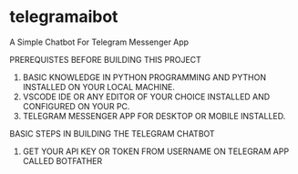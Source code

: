 # telegramaibot
A Simple Chatbot For Telegram Messenger App

PREREQUISTES BEFORE BUILDING THIS PROJECT

1. BASIC KNOWLEDGE IN PYTHON PROGRAMMING AND PYTHON INSTALLED ON YOUR LOCAL MACHINE.
2.  VSCODE IDE OR ANY EDITOR OF YOUR CHOICE INSTALLED AND CONFIGURED ON YOUR PC.
3.  TELEGRAM MESSENGER APP FOR DESKTOP OR MOBILE INSTALLED.



BASIC STEPS IN BUILDING THE TELEGRAM CHATBOT
1. GET YOUR API KEY OR TOKEN FROM USERNAME ON TELEGRAM APP CALLED BOTFATHER

 
